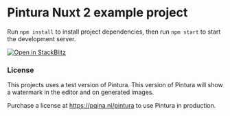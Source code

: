 # Pintura Nuxt 2 example project

Run `npm install` to install project dependencies, then run `npm start` to start the development server.

[![Open in StackBlitz](https://developer.stackblitz.com/img/open_in_stackblitz.svg)](https://stackblitz.com/github/pqina/pintura-example-nuxt-2)

### License

This projects uses a test version of Pintura. This version of Pintura will show a watermark in the editor and on generated images.

Purchase a license at https://pqina.nl/pintura to use Pintura in production.
